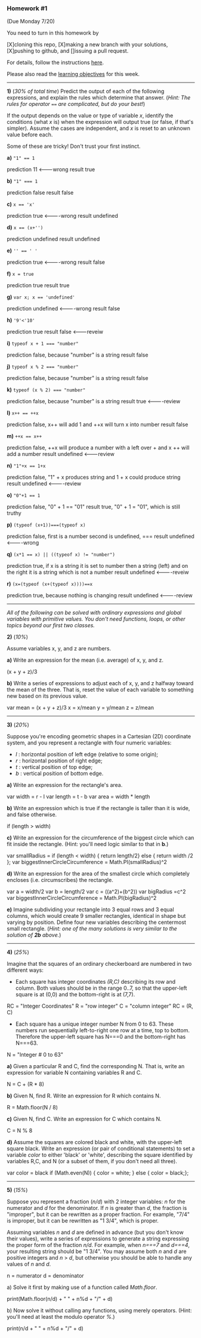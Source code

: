### Homework #1
(Due Monday 7/20)

You need to turn in this homework by 

[X]cloning this repo, 
[X]making a new branch with your solutions, 
[X]pushing to github, and 
[]issuing a pull request.

For details, follow the instructions [here](http://portlandcodeschool.github.io/jse/2015/01/07/command-line-and-git-slides/#/14).

Please also read the [learning objectives](objectives.md) for this week.

---

**1)** (_30% of total time_)
Predict the output of each of the following expressions, and explain the rules which determine that answer.  (_Hint: The rules for operator `==` are complicated, but do your best!_)

If the output depends on the value or type of variable _x_, identify the conditions (what _x_ is) when the expression will output true (or false, if that's simpler).  Assume the cases are independent, and _x_ is reset to an unknown value before each.

Some of these are tricky!  Don't trust your first instinct.  


**a)** `"1" == 1`

prediction 	11							<---wrong
result 		true

**b)** `"1" === 1`

prediction	false
result      false

**c)** `x == 'x'`

prediction true								<----wrong
result     undefined

**d)** `x == (x+'')`

prediction undefined
result     undefined

**e)** `'' == ' '`

prediction  true							<----wrong
result      false

**f)** `x = true`

prediction  true
result      true

**g)** `var x; x == 'undefined'`

prediction  undefined							<----wrong
result      false

**h)** `'9'<'10'`

prediction true
result     false 				            	<---reveiw

**i)** `typeof x + 1 === "number"`

prediction false, because "number" is a string
result     false

**j)** `typeof x % 2 === "number"`

prediction false, because "number" is a string
result     false

**k)** `typeof (x % 2) === "number"`

prediction false, because "number" is a string
result    true                      				<----review

**l)** `x++ == ++x`

prediction false, x++ will add 1 and ++x will turn x into number
result     false

**m)** `++x == x++`

prediction false, ++x will produce a number with a left over + and x ++ will add a number
result     undefined									<---review

**n)** `"1"+x == 1+x`

prediction false, "1" + x produces string and 1 + x could produce string
result      undefined										<----review

**o)** `"0"+1 == 1`

prediction  false, "0" + 1 == "01"
result true, "0" + 1 = "01", which is still truthy

**p)** `(typeof (x+1))===(typeof x)`	

prediction false, first is a number second is undefined, ===
result     undefined											<----wrong

**q)** `(x*1 == x) || ((typeof x) != "number")`

prediction  true, if x is a string it is set to number then a string (left) and on the right it is a string which is not a number
result      undefined									<----reveiw

**r)** `(x=(typeof (x+(typeof x))))==x`

prediction   true, because nothing is changing
result       undefined									<----review

---

_All of the following can be solved with ordinary expressions and global variables with primitive values.  You don't need functions, loops, or other topics beyond our first two classes._

 **2)** (_10%_)

Assume variables x, y, and z are numbers.

**a)**
Write an expression for the mean (i.e. average) of x, y, and z.

(x + y + z)/3

**b)**
Write a series of expressions to adjust each of x, y, and z halfway toward the mean of the three.
That is, reset the value of each variable to something new based on its previous value.

var mean = (x + y + z)/3
x = x/mean
y = y/mean
z = z/mean

---

**3)** (_20%_)

Suppose you're encoding geometric shapes in a Cartesian (2D) coordinate system, and you represent a rectangle with four numeric variables:

- _l_ : horizontal position of left edge (relative to some origin);
- _r_ : horizontal position of right edge;
- _t_ : vertical position of top edge;
- _b_ : vertical position of bottom edge.

**a)**
Write an expression for the rectangle's area.

var width = r - l
var length = t - b
var area = width * length

**b)**
Write an expression which is true if the rectangle is taller than it is wide, and false otherwise.

if (length > width)

**c)**
Write an expression for the circumference of the biggest circle which can fit inside the rectangle.  (Hint: you'll need logic similar to that in **b**.)

var smallRadius = if (length < width) {
					return length/2} else {
					return width /2
				};
var biggestInnerCircleCircumference = Math.PI(smallRadius)^2

**d)**
Write an expression for the area of the smallest circle which completely encloses (i.e. circumscribes) the rectangle.

var a = width/2
var b = length/2
var c = ((a^2)+(b^2))
var bigRadius =c^2
var biggestInnerCircleCircumference = Math.PI(bigRadius)^2


**e)**
Imagine subdividing your rectangle into 3 equal rows and 3 equal columns, which would create 9 smaller rectangles, identical in shape but varying by position.
Define four new variables describing the centermost small rectangle.
(_Hint: one of the many solutions is very similar to the solution of **2b** above._)



---

**4)** (_25%_)

Imagine that the squares of an ordinary checkerboard are numbered in two different ways:

* Each square has integer coordinates _(R,C)_ describing its row and column.  Both values should be in the range 0..7, so that the upper-left square is at (0,0) and the bottom-right is at (7,7).

RC = "Integer Coordinates"
R = "row integer"
C = "column integer"
RC = (R, C)

* Each square has a unique integer number N from 0 to 63.  These numbers run sequentially left-to-right one row at a time, top to bottom.  Therefore the upper-left square has N===0 and the bottom-right has N===63.

N = "Integer # 0 to 63"


**a)**  Given a particular R and C, find the corresponding N.  That is, write an expression for variable N containing variables R and C.

N = C + (R * 8) 

**b)**  Given N, find R.  Write an expression for R which contains N.

R = Math.floor(N / 8)

**c)**  Given N, find C.  Write an expression for C which contains N.

C = N % 8

**d)**  Assume the squares are colored black and white, with the upper-left square black.
Write an expression (or pair of conditional statements) to set a variable _color_ to either 'black' or 'white', describing the square identified by variables R,C, and N (or a subset of them, if you don't need all three).

var color = black
if (Math.even(N)) {
	color = white;
	} else { color = black;};


---

**5)** (_15%_)

Suppose you represent a fraction (_n/d_) with 2 integer variables: _n_ for the numerator and _d_ for the denominator.
If _n_ is greater than _d_, the fraction is "improper", but it can be rewritten as a proper fraction.  For example, "7/4" is improper, but it can be rewritten as "1 3/4", which is proper.

Assuming variables _n_ and _d_ are defined in advance (but you don't know their values), write a series of expressions to generate a string expressing the proper form of the fraction _n/d_.  For example, when _n===7_ and _d===4_, your resulting string should be "1 3/4".  You may assume both _n_ and _d_ are positive integers and _n_ > _d_, but otherwise you should be able to handle any values of _n_ and _d_.

n = numerator
d = denominator

a) Solve it first by making use of a function called _Math.floor_.

print(Math.floor(n/d) + " " + n%d + "/" + d)


b) Now solve it without calling any functions, using merely operators.  (Hint: you'll need at least the modulo operator _%_.)

print(n/d + " " + n%d + "/" + d)

